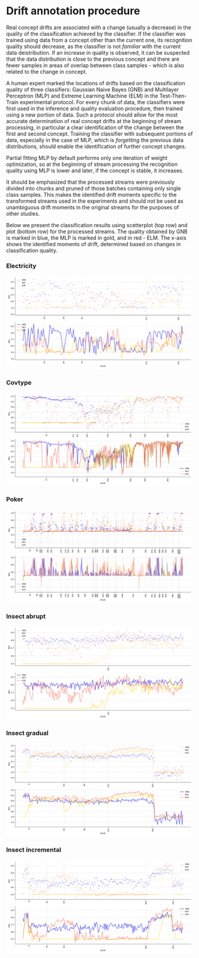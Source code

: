 # Drift annotation procedure

Real concept drifts are associated with a change (usually a decrease) in the quality of the classification achieved by the classifier. If the classifier was trained using data from a concept other than the current one, its recognition quality should decrease, as the classifier is not *familiar* with the current data deistribution. If an increase in quality is observed, it can be suspected that the data distribution is close to the previous concept and there are fewer samples in areas of overlap between class samples - which is also related to the change in concept.

A human expert marked the locations of drifts based on the classification quality of three classifiers: Gaussian Naive Bayes (GNB) and Multilayer Perceptron (MLP) and Extreme Learning Machine (ELM) in the Test-Then-Train experimental protocol. For every chunk of data, the classifiers were first used in the inference and quality evaluation procedure, then trained using a new portion of data. Such a protocol should allow for the most accurate determination of real concept drifts at the beginning of stream processing, in particular a clear identification of the change between the first and second concept. Training the classifier with subsequent portions of data, especially in the case of MLP, which is *forgetting* the previous data distributions, should enable the identification of further concept changes.

Partial fitting MLP by default performs only one iteration of weight optimization, so at the beginning of stream processing the recognition quality using MLP is lower and later, if the concept is stable, it increases.

It should be emphasized that the processed streams were previously divided into chunks and pruned of those batches containing only single class samples. This makes the identified drift moments specific to the transformed streams used in the experiments and should not be used as unambiguous drift moments in the original streams for the purposes of other studies.

Below we present the classification results using scetterplot (top row) and plot (bottom row) for the processed streams. The quality obtained by GNB is marked in blue, the MLP is marked in gold, and in red - ELM. The x-axis shows the identified moments of drift, determined based on changes in classification quality.

### Electricity
![electricity](data/real_streams_gt/electricity.png)

### Covtype
![covtype](data/real_streams_gt/covtypeNorm-1-2vsAll-pruned.png)

### Poker
![poker](data/real_streams_gt/poker-lsn-1-2vsAll-pruned.png)

### Insect abrupt
![insect-abrupt](data/real_streams_gt/INSECTS-abrupt_imbalanced_norm.png)

### Insect gradual
![insect-grad](data/real_streams_gt/INSECTS-gradual_imbalanced_norm.png)

### Insect incremental
![insect-abrupt](data/real_streams_gt/INSECTS-incremental_imbalanced_norm.png)